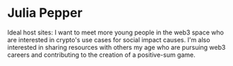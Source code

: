 # Julia Pepper

Ideal host sites: I want to meet more young people in the web3 space who are interested in crypto's use cases for social impact causes. I'm also interested in sharing resources with others my age who are pursuing web3 careers and contributing to the creation of a positive-sum game.